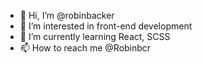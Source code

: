 - 👋 Hi, I’m @robinbacker
- 👀 I’m interested in front-end development
- 🌱 I’m currently learning React, SCSS
- 📫 How to reach me @Robinbcr

 
